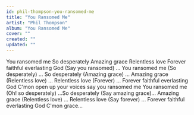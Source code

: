 ```yaml
---
id: phil-thompson-you-ransomed-me
title: "You Ransomed Me"
artist: "Phil Thompson"
album: "You Ransomed Me"
cover: ""
created: ""
updated: ""
---
```


You ransomed me
So desperately
Amazing grace
Relentless love
Forever faithful everlasting God
(Say you ransomed) ... You ransomed me
(So desperately) ... So desperately
(Amazing grace) ... Amazing grace
(Relentless love) ... Relentless love
(Forever) ... Forever faithful everlasting God
C'mon open up your voices say you ransomed me
You ransomed me
(Oh! so desperately) ...So desperately
(Say amazing grace)... Amazing grace
(Relentless love) ... Relentless love
(Say forever) ...
Forever faithful everlasting God
C'mon grace...
